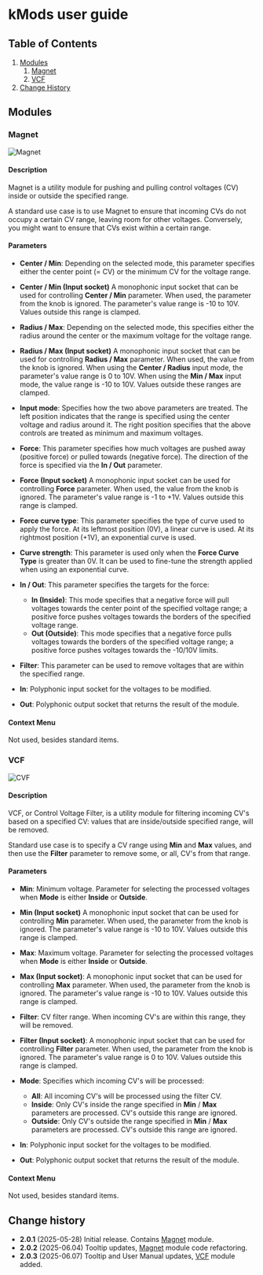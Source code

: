 # kMods user guide

## Table of Contents

1.  [Modules](#modules)
    1. [Magnet](#magnet)
    2. [VCF](#vcf)
2.  [Change History](#change-history)

## Modules

### Magnet

![Magnet](Images/Magnet.png)

#### Description

Magnet is a utility module for pushing and pulling control voltages (CV) inside or outside the specified range.

A standard use case is to use Magnet to ensure that incoming CVs do not occupy a certain CV range, leaving room for other voltages. Conversely, you might want to ensure that CVs exist within a certain range.

#### Parameters

-  **Center / Min**: Depending on the selected mode, this parameter specifies either the center point (= CV) or the minimum CV for the voltage range.

-  **Center / Min (Input socket)**  A monophonic input socket that can be used for controlling **Center / Min** parameter. When used, the parameter from the knob is ignored. The parameter's value range is -10 to 10V. Values outside this range is clamped.

-  **Radius / Max**: Depending on the selected mode, this specifies either the radius around the center or the maximum voltage for the voltage range.

-  **Radius / Max (Input socket)** A monophonic input socket that can be used for controlling **Radius / Max** parameter. When used, the value from the knob is ignored. When using the **Center / Radius** input mode, the parameter's value range is 0 to 10V. When using the **Min / Max** input mode, the value range is -10 to 10V. Values outside these ranges are clamped.

-  **Input mode**: Specifies how the two above parameters are treated. The left position indicates that the range is specified using the center voltage and radius around it. The right position specifies that the above controls are treated as minimum and maximum voltages.

-  **Force**: This parameter specifies how much voltages are pushed away (positive force) or pulled towards (negative force). The direction of the force is specified via the **In / Out** parameter.

-  **Force (Input socket)** A monophonic input socket can be used for controlling **Force** parameter. When used, the value from the knob is ignored. The parameter's value range is -1 to +1V. Values outside this range is clamped.

-  **Force curve type**: This parameter specifies the type of curve used to apply the force. At its leftmost position (0V), a linear curve is used. At its rightmost position (+1V), an exponential curve is used.

-  **Curve strength**: This parameter is used only when the **Force Curve Type** is greater than 0V. It can be used to fine-tune the strength applied when using an exponential curve.

-  **In / Out**: This parameter specifies the targets for the force:
   -  **In (Inside)**: This mode specifies that a negative force will pull voltages towards the center point of the specified voltage range; a positive force pushes voltages towards the borders of the specified voltage range.
   -  **Out (Outside)**: This mode specifies that a negative force pulls voltages towards the borders of the specified voltage range; a positive force pushes voltages towards the -10/10V limits.

-  **Filter**: This parameter can be used to remove voltages that are within the specified range.

-  **In**: Polyphonic input socket for the voltages to be modified.

-  **Out**: Polyphonic output socket that returns the result of the module.

#### Context Menu

Not used, besides standard items.

### VCF

![CVF](Images/CVF.png)

#### Description

VCF, or Control Voltage Filter, is a utility module for filtering incoming CV's based on a specified CV: values that are inside/outside specified range, will be removed.

Standard use case is to specify a CV range using **Min** and **Max** values, and then use the **Filter** parameter to remove some, or all, CV's from that range.

#### Parameters

-  **Min**: Minimum voltage. Parameter for selecting the processed voltages when **Mode** is either **Inside** or **Outside**.

-  **Min (Input socket)**  A monophonic input socket that can be used for controlling **Min** parameter. When used, the parameter from the knob is ignored. The parameter's value range is -10 to 10V. Values outside this range is clamped.

-  **Max**: Maximum voltage. Parameter for selecting the processed voltages when **Mode** is either **Inside** or **Outside**.

-  **Max (Input socket)**: A monophonic input socket that can be used for controlling **Max** parameter. When used, the parameter from the knob is ignored. The parameter's value range is -10 to 10V. Values outside this range is clamped.

-  **Filter**: CV filter range. When incoming CV's are within this range, they will be removed.

-  **Filter (Input socket)**: A monophonic input socket that can be used for controlling **Filter** parameter. When used, the parameter from the knob is ignored. The parameter's value range is 0 to 10V. Values outside this range is clamped.

-  **Mode**: Specifies which incoming CV's will be processed:
   -  **All**: All incoming CV's will be processed using the filter CV.
   -  **Inside**: Only CV's inside the range specified in **Min** / **Max** parameters are processed. CV's outside this range are ignored.
   -  **Outside**: Only CV's outside the range specified in **Min** / **Max** parameters are processed. CV's outside this range are ignored.

-  **In**: Polyphonic input socket for the voltages to be modified.

-  **Out**: Polyphonic output socket that returns the result of the module.

#### Context Menu

Not used, besides standard items.

## Change history

-  **2.0.1** (2025-05-28) Initial release. Contains [Magnet](#magnet) module.
-  **2.0.2** (2025-06.04) Tooltip updates, [Magnet](#magnet) module code refactoring.
-  **2.0.3** (2025-06.07) Tooltip and User Manual updates, [VCF](#vcf) module added.

